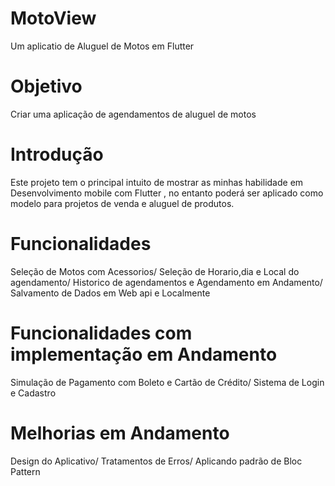 # MotoView
Um aplicatio de Aluguel de Motos em Flutter

# Objetivo

Criar uma aplicação de agendamentos de aluguel de motos 

# Introdução
 Este projeto tem o principal intuito de mostrar as minhas habilidade em Desenvolvimento mobile com Flutter , no entanto poderá ser aplicado como modelo para projetos de venda e aluguel de produtos.

# Funcionalidades

Seleção de Motos com Acessorios/
Seleção de Horario,dia e Local do agendamento/
Historico de agendamentos e Agendamento em Andamento/
Salvamento de Dados em Web api e Localmente

# Funcionalidades com implementação em Andamento
Simulação de Pagamento com Boleto e Cartão de Crédito/
Sistema de Login e Cadastro

# Melhorias em Andamento
Design do Aplicativo/
Tratamentos de Erros/
Aplicando padrão de Bloc Pattern

